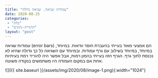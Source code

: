 ```yaml
---
title: "עמודות שגיאה. שגיאה גדולה"
date: 2020-08-25
categories: 
 - "בלוג"
 - "הדמיית-נתונים"
layout: "post"
---
```


עמודות שגיאה (error bars) הם אמצעי מאוד בעייתי בהעברת חוסר וודאות. במיוחד, במיוחד, במיוחד בשילוב עם גרף עמודות. ובמיוחד עם השגיאה כל כך גדולה שהיא לא נכנסת לתוך גרף. הגרף הזה בעייתי בהמון רמות, אבל אפשר היה להוריד רמת בעיתיות אחת אם במקום העמודה היו משתמשים בנקודה פשוטה.

![]({{ site.baseurl }}/assets/img/2020/08/image-1.png){:width="1024"}
